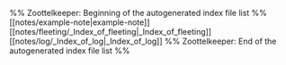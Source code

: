 %% Zoottelkeeper: Beginning of the autogenerated index file list  %%
 [[notes/example-note|example-note]]
 [[notes/fleeting/_Index_of_fleeting|_Index_of_fleeting]]
 [[notes/log/_Index_of_log|_Index_of_log]]
%% Zoottelkeeper: End of the autogenerated index file list  %%
